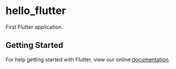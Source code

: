 # hello_flutter

First Flutter application.

## Getting Started

For help getting started with Flutter, view our online
[documentation](https://flutter.io/).
